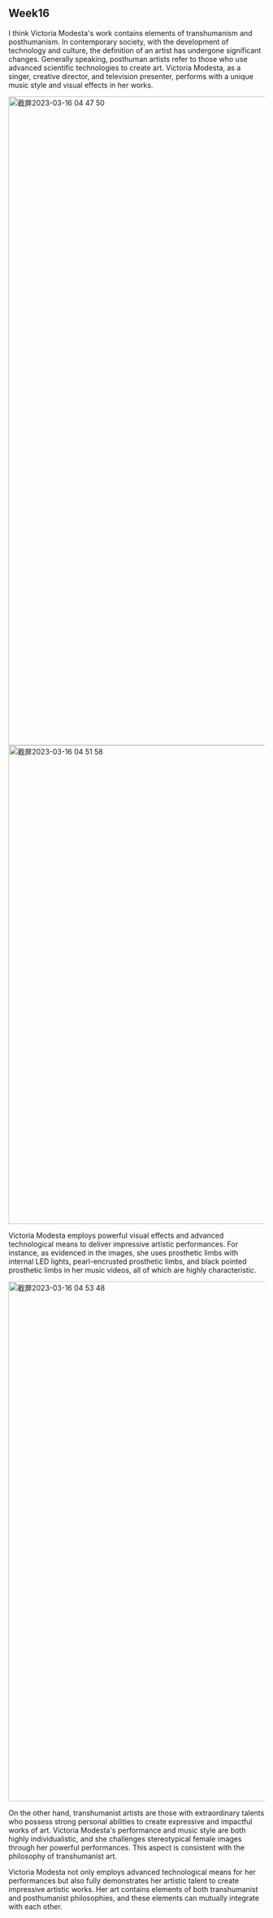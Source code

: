 ## Week16

I think Victoria Modesta's work contains elements of transhumanism and posthumanism.
In contemporary society, with the development of technology and culture, the definition of an artist has undergone significant changes. Generally speaking, posthuman artists refer to those who use advanced scientific technologies to create art. Victoria Modesta, as a singer, creative director, and television presenter, performs with a unique music style and visual effects in her works.

<img width="1274" alt="截屏2023-03-16 04 47 50" src="https://user-images.githubusercontent.com/119860662/225523713-33bf5dff-9c48-4055-aa53-7c6f27c29c51.png">
<img width="940" alt="截屏2023-03-16 04 51 58" src="https://user-images.githubusercontent.com/119860662/225523750-56db0cb1-113a-462a-91d9-27436d4062f7.png">

Victoria Modesta employs powerful visual effects and advanced technological means to deliver impressive artistic performances. For instance, as evidenced in the images, she uses prosthetic limbs with internal LED lights, pearl-encrusted prosthetic limbs, and black pointed prosthetic limbs in her music videos, all of which are highly characteristic.

<img width="1021" alt="截屏2023-03-16 04 53 48" src="https://user-images.githubusercontent.com/119860662/225523795-786b0e51-3d7e-4f43-ae86-89fdcb864127.png">

On the other hand, transhumanist artists are those with extraordinary talents who possess strong personal abilities to create expressive and impactful works of art. Victoria Modesta's performance and music style are both highly individualistic, and she challenges stereotypical female images through her powerful performances. This aspect is consistent with the philosophy of transhumanist art.

Victoria Modesta not only employs advanced technological means for her performances but also fully demonstrates her artistic talent to create impressive artistic works. Her art contains elements of both transhumanist and posthumanist philosophies, and these elements can mutually integrate with each other.
